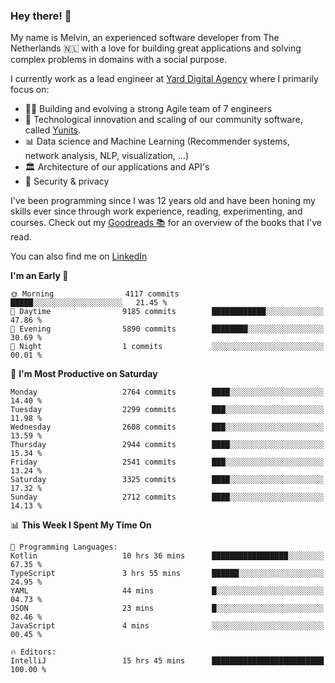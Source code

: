 ### Hey there! 👋

My name is Melvin, an experienced software developer from The Netherlands 🇳🇱 with a love for building great applications and solving complex problems in domains with a social purpose. 

I currently work as a lead engineer at [Yard Digital Agency](https://github.com/yardinternet) where I primarily focus on:

* 👏🏼 Building and evolving a strong Agile team of 7 engineers
* 🚀 Technological innovation and scaling of our community software, called [Yunits](https://www.yunits.com/).
* 📊 Data science and Machine Learning (Recommender systems, network analysis, NLP, visualization, ...)
* 🏛 Architecture of our applications and API's
* 🔐 Security & privacy

I've been programming since I was 12 years old and have been honing my skills ever since through work experience, reading, experimenting, and courses.
Check out my [Goodreads 📚](https://goodreads.com/melvinkoopmans) for an overview of the books that I've read. 

You can also find me on [LinkedIn](https://www.linkedin.com/in/melvinkoopmans)

<!--START_SECTION:waka-->
**I'm an Early 🐤** 

```text
🌞 Morning                4117 commits        █████░░░░░░░░░░░░░░░░░░░░   21.45 % 
🌆 Daytime                9185 commits        ████████████░░░░░░░░░░░░░   47.86 % 
🌃 Evening                5890 commits        ████████░░░░░░░░░░░░░░░░░   30.69 % 
🌙 Night                  1 commits           ░░░░░░░░░░░░░░░░░░░░░░░░░   00.01 % 
```
📅 **I'm Most Productive on Saturday** 

```text
Monday                   2764 commits        ████░░░░░░░░░░░░░░░░░░░░░   14.40 % 
Tuesday                  2299 commits        ███░░░░░░░░░░░░░░░░░░░░░░   11.98 % 
Wednesday                2608 commits        ███░░░░░░░░░░░░░░░░░░░░░░   13.59 % 
Thursday                 2944 commits        ████░░░░░░░░░░░░░░░░░░░░░   15.34 % 
Friday                   2541 commits        ███░░░░░░░░░░░░░░░░░░░░░░   13.24 % 
Saturday                 3325 commits        ████░░░░░░░░░░░░░░░░░░░░░   17.32 % 
Sunday                   2712 commits        ████░░░░░░░░░░░░░░░░░░░░░   14.13 % 
```


📊 **This Week I Spent My Time On** 

```text
💬 Programming Languages: 
Kotlin                   10 hrs 36 mins      █████████████████░░░░░░░░   67.35 % 
TypeScript               3 hrs 55 mins       ██████░░░░░░░░░░░░░░░░░░░   24.95 % 
YAML                     44 mins             █░░░░░░░░░░░░░░░░░░░░░░░░   04.73 % 
JSON                     23 mins             █░░░░░░░░░░░░░░░░░░░░░░░░   02.46 % 
JavaScript               4 mins              ░░░░░░░░░░░░░░░░░░░░░░░░░   00.45 % 

🔥 Editors: 
IntelliJ                 15 hrs 45 mins      █████████████████████████   100.00 % 
```


<!--END_SECTION:waka-->
